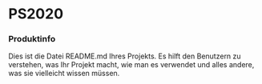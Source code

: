 PS2020
======

### Produktinfo

Dies ist die Datei README.md Ihres Projekts. Es hilft den Benutzern zu verstehen, was Ihr
Projekt macht, wie man es verwendet und alles andere, was sie vielleicht wissen müssen.